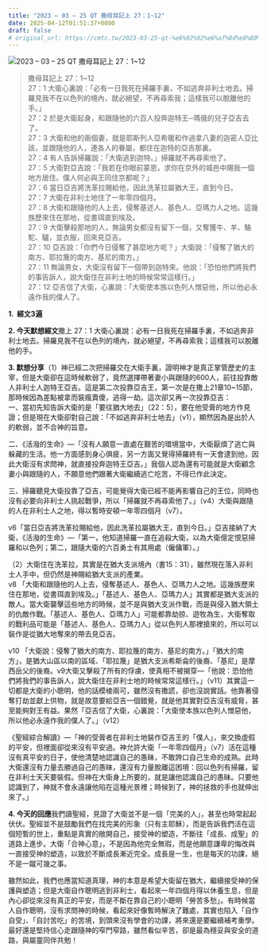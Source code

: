 ```yaml
---
title: "2023 – 03 – 25 QT 撒母耳記上 27：1~12"
date: 2025-04-12T01:51:37+0800
draft: false
# original_url: https://cmtc.tw/2023-03-25-qt-%e6%92%92%e6%af%8d%e8%80%b3%e8%a8%98%e4%b8%8a-27%ef%bc%9a112
---
```


![2023 – 03 – 25 QT 撒母耳記上 27：1~12](/images/qt.jpg  "2023 – 03 – 25 QT 撒母耳記上 27：1~12")

> 撒母耳記上 27：1~12  
> 27：1 大衛心裏說：「必有一日我死在掃羅手裏，不如逃奔非利士地去。掃羅見我不在以色列的境內，就必絕望，不再尋索我；這樣我可以脫離他的手。」  
> 27：2 於是大衛起身，和跟隨他的六百人投奔迦特王─瑪俄的兒子亞吉去了。  
> 27：3 大衛和他的兩個妻，就是耶斯列人亞希暖和作過拿八妻的迦密人亞比該，並跟隨他的人，連各人的眷屬，都住在迦特的亞吉那裏。  
> 27：4 有人告訴掃羅說：「大衛逃到迦特。」掃羅就不再尋索他了。  
> 27：5 大衛對亞吉說：「我若在你眼前蒙恩，求你在京外的城邑中賜我一個地方居住。僕人何必與王同住京都呢？」  
> 27：6 當日亞吉將洗革拉賜給他，因此洗革拉屬猶大王，直到今日。  
> 27：7 大衛在非利士地住了一年零四個月。  
> 27：8 大衛和跟隨他的人上去，侵奪基述人、基色人、亞瑪力人之地。這幾族歷來住在那地，從書珥直到埃及。  
> 27：9 大衛擊殺那地的人，無論男女都沒有留下一個，又奪獲牛、羊、駱駝、驢，並衣服，回來見亞吉。  
> 27：10 亞吉說：「你們今日侵奪了甚麼地方呢？」大衛說：「侵奪了猶大的南方、耶拉篾的南方、基尼的南方。」  
> 27：11 無論男女，大衛沒有留下一個帶到迦特來。他說：「恐怕他們將我們的事告訴人，說大衛住在非利士地的時候常常這樣行。」  
> 27：12 亞吉信了大衛，心裏說：「大衛使本族以色列人憎惡他，所以他必永遠作我的僕人了。

**1.  經文3遍**

**2. 今天默想經文**撒上 27：1 大衛心裏說：必有一日我死在掃羅手裏，不如逃奔非利士地去。掃羅見我不在以色列的境內，就必絕望，不再尋索我；這樣我可以脫離他的手。

**3. 默想分享**（1）神已經二次把掃羅交在大衛手裏，證明神才是真正掌管歷史的主宰，但是大衛卻在這時候軟弱了，竟然選擇帶著妻小與跟隨的600人，前往投靠敵人非利士人迦特王亞吉。這是第二次投靠亞吉王，第一次是在撒上21章10~15節，那時候因為差點被拿而裝瘋賣傻，逃得一劫。這次卻又再一次投靠亞吉：  
一、當初先知告訴大衛的是「要往猶大地去」（22：5），要在他受膏的地方作見證；但是現在大衛卻對自己說：「不如逃奔非利士地去」（v1），顯然因為是出於人的軟弱，並不合神的旨意。

二、《活潑的生命》—「沒有人願意一直處在艱苦的環境當中，大衛厭煩了逃亡與躲藏的生活。他一方面感到身心俱疲，另一方面又覺得掃羅終有一天會逮到他，因此大衛沒有求問神，就直接投奔迦特王亞吉。」我個人認為還有可能就是大衛顧念妻小與跟隨的人，不願意他們跟著大衛繼續逃亡吃苦，不得已作此決定。

三、掃羅聽見大衛投靠了亞吉，可能覺得大衛已經不能再影響自己的王位，同時也沒有必要向非利士人挑起戰爭，所以「掃羅就不再尋索他了。」（v4）大衛與跟隨的人在非利士人之地，得以暫時安頓一年零四個月（v7）。

v6「當日亞吉將洗革拉賜給他，因此洗革拉屬猶大王，直到今日。」亞吉接納了大衛，《活潑的生命》—「第一，他知道掃羅一直在追殺大衛，以為大衛億定恨惡掃羅和以色列；第二，跟隨大衛的六百勇士有其用處（僱傭軍）。」

（2）大衛住在洗革拉，其實是在猶大支派境內（書15：31），雖然現在落入非利士人手中，但仍然是神賜給猶大支派的產業。  
v8 「大衛和跟隨他的人上去，侵奪基述人、基色人、亞瑪力人之地。這幾族歷來住在那地，從書珥直到埃及。」「基述人、基色人、亞瑪力人」其實都是猶大支派的敵人。當大衛襲擊這些地方的時候，並不是與猶大支派作戰，而是與侵入猶大領土的仇敵作戰。「基述人、基色人、亞瑪力人」可能都靠劫掠、遊牧為生，大衛奪取的戰利品可能是「基述人、基色人、亞瑪力人」從以色列人那裡搶來的，所以可以裝作是從猶大地奪來的帶去見亞吉。

v10 「大衛說：侵奪了猶大的南方、耶拉篾的南方、基尼的南方。」「猶大的南方」，是猶大山區以南的區域、「耶拉篾」是猶大支派希斯侖的後裔、「基尼」是摩西岳父的後裔。v9大衛又擊殺了所有的俘虜，使真相不被揭穿—「他說：恐怕他們將我們的事告訴人，說大衛住在非利士地的時候常常這樣行。」（v11）其實這一切都是大衛的小聰明，他的話模棱兩可，雖然沒有撒謊，卻也沒說實話。他靠著侵奪打劫並獻上供物，就是故意要給亞吉一個錯覺，就是他其實對亞吉沒有威脅，甚至能夠對王有益。果然「亞吉信了大衛，心裏說：「大衛使本族以色列人憎惡他，所以他必永遠作我的僕人了。」（v12）

《聖經綜合解讀》—「神的受膏者在非利士地裝作亞吉王的「僕人」，來交換虛假的平安，但裡面卻從來沒有平安過。神允許大衛「一年零四個月」（v7）活在這種沒有真平安的日子，使他清楚地認識自己的愚昧，不敢誇口自己生命的成熟。此時大衛還沒有力量去勝過自己的愚昧，還沒有力量脫離這困境：回以色列有掃羅，留在非利士天天要裝假。但神在大衛身上所要的，就是讓他認識自己的愚昧。只要他認識到了，神就不會永遠讓他陷在這種光景裡；時候到了，神的拯救的手也就伸出來了。」

**4. 今天的回應**我們讀聖經，見證了大衛並不是一個「完美的人」，甚至也時常起起伏伏。聖經並不是鼓勵我們在找完美的形象（只有主耶穌），而是告訴我們活在這個短暫的世上，重點是真實的敞開自己，接受神的塑造，不斷往「成長、成聖」的道路上進步。大衛「合神心意」，不是因為他完全無瑕，而是他願意謙卑的悔改與一直接受神的塑造，以致於不斷成長漸近完全。成長是一生，也是每天的功課，絕不是一蹴可幾之事。

雖然如此，我們也應當知道真理，神的本意是希望大衛留在猶大，繼續接受神的保護與塑造；但是大衛自作聰明逃到非利士，看起來一年四個月得以休養生息，但是內心卻從來沒有真正的平安，而是不斷在靠自己的小聰明「勞苦多愁」。有時候當人自作聰明，沒有求問神的時候，看起來好像暫時解決了難處，其實也陷入「自作自受」、「自討苦吃」的苦境，到頭來沒有學會的功課，將來還是要繼續補考重學。最好還是堅持信心走跟隨神的窄門窄路，雖然看似辛苦，卻是最為穩妥與安全的道路，與屬靈同伴共勉！